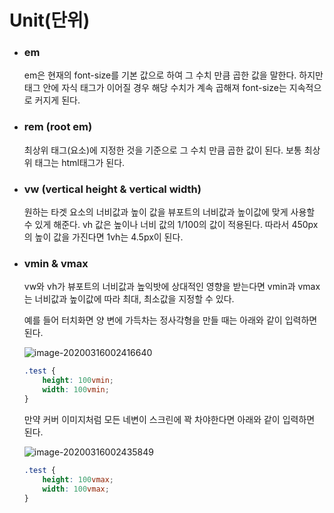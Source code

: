 # Unit(단위)

- ### em 

  em은 현재의 font-size를 기본 값으로 하여 그 수치 만큼 곱한 값을 말한다.
  하지만 태그 안에 자식 태그가 이어질 경우 해당 수치가 계속 곱해져 font-size는 지속적으로 커지게 된다.
  
  
  
- ### rem (root em)

  최상위 태그(요소)에 지정한 것을 기준으로 그 수치 만큼 곱한 값이 된다. 보통 최상위 태그는 html태그가 된다.

  

- ### vw (vertical height & vertical width)

  원하는 타겟 요소의 너비값과 높이 값을 뷰포트의 너비값과 높이값에 맞게 사용할 수 있게 해준다.
  vh 값은 높이나 너비 값의 1/100의 값이 적용된다.
  따라서 450px의 높이 값을 가진다면 1vh는 4.5px이 된다.

  

- ### vmin & vmax

  vw와 vh가 뷰포트의 너비값과 높익밧에 상대적인 영향을 받는다면 vmin과 vmax는 너비값과 높이값에 따라 최대, 최소값을 지정할 수 있다.

  예를 들어 터치화면 양 변에 가득차는 정사각형을 만들 때는 아래와 같이 입력하면 된다.

  ![image-20200316002416640](C:\Users\wooyoung\AppData\Roaming\Typora\typora-user-images\image-20200316002416640.png)

  ```css
  .test {
      height: 100vmin;
      width: 100vmin;
  }
  ```

  만약 커버 이미지처럼 모든 네변이 스크린에 꽉 차야한다면 아래와 같이 입력하면 된다.

  ![image-20200316002435849](C:\Users\wooyoung\AppData\Roaming\Typora\typora-user-images\image-20200316002435849.png)

  ```css
  .test {
      height: 100vmax;
      width: 100vmax;
  }
  ```

  

  
